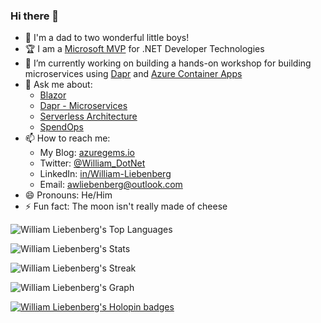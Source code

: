 ### Hi there 👋

- 👶 I'm a dad to two wonderful little boys!
- 🏆 I am a [Microsoft MVP](https://mvp.microsoft.com/en-US/MVP/profile/f0925581-7aab-4869-89d3-87452b5c0f0a) for .NET Developer Technologies
- 🔭 I’m currently working on building a hands-on workshop for building microservices using [Dapr](https://dapr.io) and [Azure Container Apps](https://azure.microsoft.com/en-au/products/container-apps)
- 💬 Ask me about:
  - [Blazor](https://www.youtube.com/watch?v=Oeh2IJw7Zig)
  - [Dapr - Microservices](https://www.youtube.com/watch?v=NEzirkdO1ac)
  - [Serverless Architecture](https://www.youtube.com/watch?v=BOEG21h1zf0)
  - [SpendOps](https://azuregems.io/spendops-with-azure-cosmos-db/)
- 📫 How to reach me:
  - My Blog: [azuregems.io](https://azuregems.io)
  - Twitter: [@William_DotNet](https://twitter.com/William_DotNet)
  - LinkedIn: [in/William-Liebenberg](https://www.linkedin.com/in/william-liebenberg/)
  - Email: [awliebenberg@outlook.com](mailto:awliebenberg@outlook.com)
- 😄 Pronouns: He/Him
- ⚡ Fun fact: The moon isn't really made of cheese

![William Liebenberg's Top Languages](https://github-readme-stats.vercel.app/api/top-langs/?username=william-liebenberg&theme=vue-dark&show_icons=true&hide_border=false&layout=compact)

![William Liebenberg's Stats](https://github-readme-stats.vercel.app/api?username=william-liebenberg&theme=vue-dark&show_icons=true&hide_border=false&count_private=true)

![William Liebenberg's Streak](https://github-readme-streak-stats.herokuapp.com/?user=william-liebenberg&theme=vue-dark&hide_border=false)

![William Liebenberg's Graph](https://github-readme-activity-graph.vercel.app/graph?username=william-liebenberg&custom_title=William's%20GitHub%20Activity%20Graph&bg_color=273848&color=3ea37a&line=3ea37a&point=3ea37a&area_color=FFFFFF&title_color=FFFFFF&area=true)

[![William Liebenberg's Holopin badges](https://holopin.me/williamliebenberg)](https://holopin.io/@williamliebenberg)
